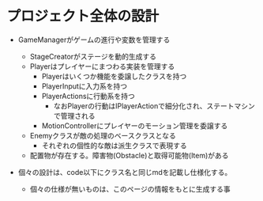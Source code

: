 # プロジェクト全体の設計

- GameManagerがゲームの進行や変数を管理する
  - StageCreatorがステージを動的生成する
  - Playerはプレイヤーにまつわる実装を管理する
    - Playerはいくつか機能を委譲したクラスを持つ
    - PlayerInputに入力系を持つ
    - PlayerActionsに行動系を持つ
      - なおPlayerの行動はIPlayerActionで細分化され、ステートマシンで管理される
    - MotionControllerにプレイヤーのモーション管理を委譲する
  - Enemyクラスが敵の処理のベースクラスとなる
    - それぞれの個性的な敵は派生クラスで表現する
  - 配置物が存在する。障害物(Obstacle)と取得可能物(Item)がある

- 個々の設計は、code以下にクラス名と同じmdを記載し仕様化する。
  - 個々の仕様が無いものは、このページの情報をもとに生成する事
